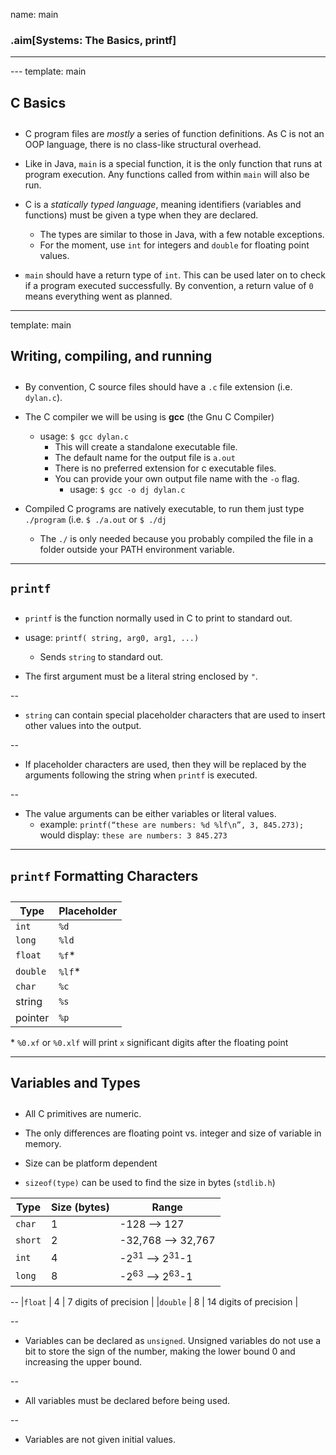name: main

### .aim[Systems: The Basics, printf]

<style>
.aim {font-size: .75em}
.remark-inline-code {
  background-color: lightgray;
  border-radius: 3px;
  padding-left: 2px;
  padding-right: 2px;
}
h4 {font-size: 1.5em}
</style>

<hr>
---
template: main

#### C Basics
* C program files are _mostly_ a series of function definitions. As C is not an OOP language, there is no class-like structural overhead.

* Like in Java, `main` is a special function, it is the only function that runs at program execution. Any functions called from within `main` will also be run.
* C is a _statically typed language_, meaning identifiers (variables and functions) must be given a type when they are declared.
    * The types are similar to those in Java, with a few notable exceptions.
    * For the moment, use `int` for integers and `double` for floating point values.
* `main` should have a return type of `int`. This can be used later on to check if a program executed successfully. By convention, a return value of `0` means everything went as planned.

---
template: main

#### Writing, compiling, and running
 * By convention, C source files should have a `.c` file extension (i.e. `dylan.c`).

 * The C compiler we will be using is __gcc__ (the Gnu C Compiler)
   * usage: `$ gcc dylan.c`
     * This will create a standalone executable file.
     * The default name for the output file is `a.out`
     * There is no preferred extension for c executable files.
     * You can provide your own output file name with the `-o` flag.
       * usage: `$ gcc -o dj dylan.c`

 * Compiled C programs are natively executable, to run them just type `./program` (i.e. `$ ./a.out` or `$ ./dj`
   * The `./` is only needed because you probably compiled the file in a folder outside your PATH environment variable.

---

#### `printf`
- `printf` is the function normally used in C to print to standard out.

- usage: `printf( string, arg0, arg1, ...)`
  - Sends `string` to standard out.
* The first argument must be a literal string enclosed by `"`.

--

* `string` can contain special placeholder characters that are used to insert other values into the output.

--

* If placeholder characters are used, then they will be replaced by the arguments following the string when `printf` is executed.

--

* The value arguments can be either variables or literal values.
  - example: `printf(“these are numbers: %d %lf\n”, 3, 845.273);` would display: `these are numbers: 3 845.273`

---

#### `printf` Formatting Characters

 | Type | Placeholder |
 |------|-------------|
 |`int` | `%d`        |
 |`long`| `%ld`       |
 |`float`| `%f`*       |
 |`double`| `%lf`*     |
 |`char`| `%c`         |
 |string| `%s` |
 |pointer| `%p`|

 \* `%0.xf` or `%0.xlf` will print `x` significant digits after the floating point

---

#### Variables and Types

* All C primitives are numeric.

* The only differences are floating point vs. integer and size of variable in memory.
* Size can be platform dependent
* `sizeof(type)` can be used to find the size in bytes (`stdlib.h`)

| Type | Size (bytes) | Range |
|------|------|-------|
|`char`   | 1  | -128 --> 127  |
|`short`   | 2  | -32,768 —-> 32,767  |
|`int`   | 4  | -2<sup>31</sup> --> 2<sup>31</sup>-1   |
|`long`   | 8  | -2<sup>63</sup> --> 2<sup>63</sup>-1   |

--
|`float`   | 4  | 7 digits of precision  |
|`double`   | 8  | 14 digits of precision  |

--

* Variables can be declared as `unsigned`. Unsigned variables do not use a bit to store the sign of the number, making the lower bound 0 and increasing the upper bound.

--

- All variables must be declared before being used.

--

- Variables are not given initial values.
